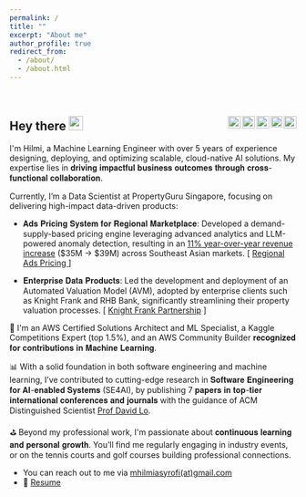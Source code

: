 ```yaml
---
permalink: /
title: ""
excerpt: "About me"
author_profile: true
redirect_from:
  - /about/
  - /about.html
---
```

<br>

<h2>
  Hey there <img src='https://media.giphy.com/media/hvRJCLFzcasrR4ia7z/giphy.gif' width='25px'>
  <a href="https://vbr.nathanchung.dev/badge?page_id=mhilmiasyrofi.mhilmiasyrofi&style=for-the-badge&logo=Github">
    <img align="right" height="22px" src="https://vbr.nathanchung.dev/badge?page_id=mhilmiasyrofi.mhilmiasyrofi&style=for-the-badge&logo=Github" />
  </a>
  <a href="https://scholar.google.com/citations?hl=en&gmla=AHoSzlVjlJfs9P5F7daxNp8ox9wq_Q8KX_J9v7JKRxiSyoHyzck5IJ-ymOODTLiaDxOzn2jiYqA6uSFGDfCuk63g7swb&user=6F-76moAAAAJ">
    <img align="right" height="20px" src="https://upload.wikimedia.org/wikipedia/commons/2/28/Google_Scholar_logo.png" />
  </a>
  <a href="https://leetcode.com/mhilmiasyrofi/">
    <img align="right" height="22px" src="https://upload.wikimedia.org/wikipedia/commons/0/0a/LeetCode_Logo_black_with_text.svg" />
  </a>
  <a href="https://www.kaggle.com/mhilmiasyrofi">
    <img align="right" height="22px" src="https://upload.wikimedia.org/wikipedia/commons/7/7c/Kaggle_logo.png" />
  </a>
  <a href="https://www.linkedin.com/in/mhilmiasyrofi/">
    <img align="right" height="22px" src="https://upload.wikimedia.org/wikipedia/commons/0/01/LinkedIn_Logo.svg" />
  </a>
</h2>

I'm Hilmi, a Machine Learning Engineer with over 5 years of experience designing, deploying, and optimizing scalable, cloud-native AI solutions. My expertise lies in 𝐝𝐫𝐢𝐯𝐢𝐧𝐠 𝐢𝐦𝐩𝐚𝐜𝐭𝐟𝐮𝐥 𝐛𝐮𝐬𝐢𝐧𝐞𝐬𝐬 𝐨𝐮𝐭𝐜𝐨𝐦𝐞𝐬 𝐭𝐡𝐫𝐨𝐮𝐠𝐡 𝐜𝐫𝐨𝐬𝐬-𝐟𝐮𝐧𝐜𝐭𝐢𝐨𝐧𝐚𝐥 𝐜𝐨𝐥𝐥𝐚𝐛𝐨𝐫𝐚𝐭𝐢𝐨𝐧.

Currently, I’m a Data Scientist at PropertyGuru Singapore, focusing on delivering high-impact data-driven products:

- 𝐀𝐝𝐬 𝐏𝐫𝐢𝐜𝐢𝐧𝐠 𝐒𝐲𝐬𝐭𝐞𝐦 𝐟𝐨𝐫 𝐑𝐞𝐠𝐢𝐨𝐧𝐚𝐥 𝐌𝐚𝐫𝐤𝐞𝐭𝐩𝐥𝐚𝐜𝐞: Developed a demand-supply-based pricing engine leveraging advanced analytics and LLM-powered anomaly detection, resulting in an [11% year-over-year revenue increase](https://www.propertygurugroup.com/newsroom/propertyguru-reports-second-quarter-2024-results/#:~:text=Marketplaces%20revenues%20increased%2011%25%20year%20over%20year) ($35M → $39M) across Southeast Asian markets. [ [ Regional Ads Pricing ](https://www.linkedin.com/posts/mhilmiasyrofi_createwhatsnext-wearegurus-activity-7246466001024794624-JoZF/) ]

- 𝐄𝐧𝐭𝐞𝐫𝐩𝐫𝐢𝐬𝐞 𝐃𝐚𝐭𝐚 𝐏𝐫𝐨𝐝𝐮𝐜𝐭𝐬: Led the development and deployment of an Automated Valuation Model (AVM), adopted by enterprise clients such as Knight Frank and RHB Bank, significantly streamlining their property valuation processes. [ [Knight Frank Partnership](https://www.linkedin.com/posts/propertyguru-for-business_knightfrank-knightfrankmalaysia-partnersinproperty-activity-7051361835786129408-xYZc/) ]

🏅 I'm an AWS Certified Solutions Architect and ML Specialist, a Kaggle Competitions Expert (top 1.5%), and an AWS Community Builder 𝐫𝐞𝐜𝐨𝐠𝐧𝐢𝐳𝐞𝐝 𝐟𝐨𝐫 𝐜𝐨𝐧𝐭𝐫𝐢𝐛𝐮𝐭𝐢𝐨𝐧𝐬 𝐢𝐧 𝐌𝐚𝐜𝐡𝐢𝐧𝐞 𝐋𝐞𝐚𝐫𝐧𝐢𝐧𝐠.

📊 With a solid foundation in both software engineering and machine learning, I’ve contributed to cutting-edge research in 𝐒𝐨𝐟𝐭𝐰𝐚𝐫𝐞 𝐄𝐧𝐠𝐢𝐧𝐞𝐞𝐫𝐢𝐧𝐠 𝐟𝐨𝐫 𝐀𝐈-𝐞𝐧𝐚𝐛𝐥𝐞𝐝 𝐒𝐲𝐬𝐭𝐞𝐦𝐬 (SE4AI), by publishing 7 𝐩𝐚𝐩𝐞𝐫𝐬 𝐢𝐧 𝐭𝐨𝐩-𝐭𝐢𝐞𝐫 𝐢𝐧𝐭𝐞𝐫𝐧𝐚𝐭𝐢𝐨𝐧𝐚𝐥 𝐜𝐨𝐧𝐟𝐞𝐫𝐞𝐧𝐜𝐞𝐬 𝐚𝐧𝐝 𝐣𝐨𝐮𝐫𝐧𝐚𝐥𝐬 with the guidance of ACM Distinguished Scientist [Prof David Lo](https://scholar.google.com/citations?user=Ra4bt-oAAAAJ&hl=en).

⛳ Beyond my professional work, I'm passionate about 𝐜𝐨𝐧𝐭𝐢𝐧𝐮𝐨𝐮𝐬 𝐥𝐞𝐚𝐫𝐧𝐢𝐧𝐠 𝐚𝐧𝐝 𝐩𝐞𝐫𝐬𝐨𝐧𝐚𝐥 𝐠𝐫𝐨𝐰𝐭𝐡. You’ll find me regularly engaging in industry events, or on the tennis courts and golf courses building professional connections.

-  You can reach out to me via [mhilmiasyrofi(at)gmail.com](mailto:mhilmiasyrofi@gmail.com)
- 📝 [Resume](https://mhilmiasyrofi.github.io/files/Resume.pdf)
